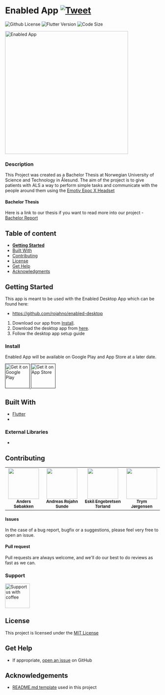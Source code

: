 # Enabled App [![Tweet](https://img.shields.io/twitter/url/http/shields.io.svg?style=social)](https://twitter.com/intent/tweet?text=Check%20out%20this%20cool%20project&url=https://github.com/andesob/Enabled-app&hashtags=project,opensource)

![Github License](https://img.shields.io/badge/license-MIT-green)
![Flutter Version](https://img.shields.io/badge/Flutter-v1.25.0-blue.svg)
![Code Size](https://img.shields.io/github/languages/code-size/andesob/Enabled-app)

<img alt="Enabled App"
        height="400"
        src="https://i.imgur.com/h7UT5dT.jpeg" />

### Description
This Project was created as a Bachelor Thesis at Norwegian University of Science and Technology in Ålesund. The aim of the project is to give patients with ALS a way to perform simple tasks and communicate with the people around them using the [Emotiv Epoc X Headset](https://www.emotiv.com/epoc-x/) 

#### Bachelor Thesis
Here is a link to our thesis if you want to read more into our project - [Bachelor Report]()

## Table of content

- [**Getting Started**](#getting-started)
- [Built With](#built-with)
- [Contributing](#contributing)
- [License](#license)
- [Get Help](#get-help)
- [Acknowledgments](#acknowledgements)


## Getting Started
This app is meant to be used with the Enabled Desktop App which can be found here:
- https://github.com/rojahno/enabled-desktop

1. Download our app from [Install](#install).
2. Download the desktop app from [here](https://github.com/rojahno/enabled-desktop).
3. Follow the desktop app setup guide

### Install

Enabled App will be available on Google Play and App Store at a later date. 
<p align="left">
<a href="">
    <img alt="Get it on Google Play"
        height="80"
        src="https://images.squarespace-cdn.com/content/v1/55e50bdfe4b0a8e8abf3e82c/1532445518096-ZIE5N2FBQP5J7H31RMKF/ke17ZwdGBToddI8pDm48kLVvASrjTasyVRL7pDcruINZw-zPPgdn4jUwVcJE1ZvWEtT5uBSRWt4vQZAgTJucoTqqXjS3CfNDSuuf31e0tVE6NuP7hFDNQxTVsA3HqqbN8iOga9h4TKX7aaUAcobSqWQ6l2WM7tn7mqHTODzkmeM/global-playstore.png" />
</a>  
<a href="">
    <img alt="Get it on App Store"
        height="80"
        src="https://i1.wp.com/incipia.co/wp-content/uploads/2017/10/app-store.png?fit=519%2C160&ssl=1" />
        </a>
        </p>

## Built With

- [Flutter](https://flutter.dev/)
- 

### External Libraries

- 

## Contributing
<table style="color:blue;">
  <tr>
  <td align="center"><a href="https://github.com/andesob"><img src="https://avatars.githubusercontent.com/u/48057293?s=400&v=4" width="100px;" alt=""/><br /><sub><b>Anders Søbakken</b></sub></td>
  <td align="center"><a href="https://github.com/rojahno"><img src="https://avatars.githubusercontent.com/u/48057307?s=460&v=4" width="100px;" alt=""/><br /><sub><b>Andreas Rojahn Sunde</b></sub></td>
  <td align="center"><a href="https://github.com/EskilTorland"><img src="https://avatars.githubusercontent.com/u/48057831?s=460&v=4" width="100px;" alt=""/><br /><sub><b>Eskil Engebretsen Torland</b></sub></td>
  <td align="center"><a href="https://github.com/trymjor"><img src="https://avatars.githubusercontent.com/u/46708784?s=460&v=4" width="100px;" alt=""/><br /><sub><b>Trym Jørgensen</b></sub></td>
  </tr>
</table>

#### Issues
In the case of a bug report, bugfix or a suggestions, please feel very free to open an issue.

#### Pull request
Pull requests are always welcome, and we'll do our best to do reviews as fast as we can.

### Support
<a href="https://www.buymeacoffee.com/enableda">
    <img alt="Support us with coffee"
        height="80"
        src="https://www.buymeacoffee.com/assets/img/guidelines/download-assets-sm-1.svg" />
</a>  

## License

This project is licensed under the [MIT License](https://github.com/this/project/blob/master/LICENSE)

## Get Help
- If appropriate, [open an issue](https://github.com/this/project/issues) on GitHub

## Acknowledgements

- [README.md template](https://gist.github.com/SimonHoiberg/15db461e2c1c2e933d94ffeb363e2185) used in this project
